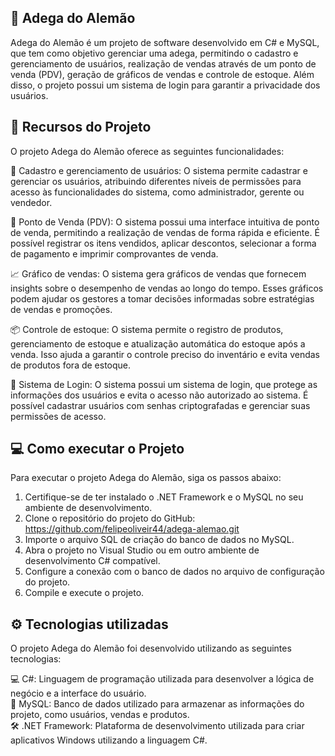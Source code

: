 ## :wine_glass: Adega do Alemão

Adega do Alemão é um projeto de software desenvolvido em C# e MySQL, que tem como objetivo gerenciar uma adega, permitindo o cadastro e gerenciamento de usuários, realização de vendas através de um ponto de venda (PDV), geração de gráficos de vendas e controle de estoque. Além disso, o projeto possui um sistema de login para garantir a privacidade dos usuários.

## :rocket: Recursos do Projeto
O projeto Adega do Alemão oferece as seguintes funcionalidades:

:busts_in_silhouette: Cadastro e gerenciamento de usuários: O sistema permite cadastrar e gerenciar os usuários, atribuindo diferentes níveis de permissões para acesso às funcionalidades do sistema, como administrador, gerente ou vendedor.

:money_with_wings: Ponto de Venda (PDV): O sistema possui uma interface intuitiva de ponto de venda, permitindo a realização de vendas de forma rápida e eficiente. É possível registrar os itens vendidos, aplicar descontos, selecionar a forma de pagamento e imprimir comprovantes de venda.

:chart_with_upwards_trend: Gráfico de vendas: O sistema gera gráficos de vendas que fornecem insights sobre o desempenho de vendas ao longo do tempo. Esses gráficos podem ajudar os gestores a tomar decisões informadas sobre estratégias de vendas e promoções.

:package: Controle de estoque: O sistema permite o registro de produtos, gerenciamento de estoque e atualização automática do estoque após a venda. Isso ajuda a garantir o controle preciso do inventário e evita vendas de produtos fora de estoque.

:closed_lock_with_key: Sistema de Login: O sistema possui um sistema de login, que protege as informações dos usuários e evita o acesso não autorizado ao sistema. É possível cadastrar usuários com senhas criptografadas e gerenciar suas permissões de acesso.

## :computer: Como executar o Projeto
Para executar o projeto Adega do Alemão, siga os passos abaixo:


1. Certifique-se de ter instalado o .NET Framework e o MySQL no seu ambiente de desenvolvimento. <br>
2. Clone o repositório do projeto do GitHub: https://github.com/felipeoliveir44/adega-alemao.git <br>
3. Importe o arquivo SQL de criação do banco de dados no MySQL. <br>
4. Abra o projeto no Visual Studio ou em outro ambiente de desenvolvimento C# compatível. <br>
5. Configure a conexão com o banco de dados no arquivo de configuração do projeto. <br>
6. Compile e execute o projeto. <br>
## :gear: Tecnologias utilizadas
O projeto Adega do Alemão foi desenvolvido utilizando as seguintes tecnologias:

:computer: C#: Linguagem de programação utilizada para desenvolver a lógica de negócio e a interface do usuário. <br>
:floppy_disk: MySQL: Banco de dados utilizado para armazenar as informações do projeto, como usuários, vendas e produtos.<br>
:hammer_and_wrench: .NET Framework: Plataforma de desenvolvimento utilizada para criar aplicativos Windows utilizando a linguagem C#.

